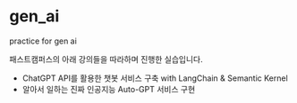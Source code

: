 # gen_ai

practice for gen ai

패스트캠퍼스의 아래 강의들을 따라하며 진행한 실습입니다.

- ChatGPT API를 활용한 챗봇 서비스 구축 with LangChain & Semantic Kernel
- 알아서 일하는 진짜 인공지능 Auto-GPT 서비스 구현
